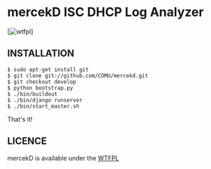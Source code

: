 # mercekD ISC DHCP Log Analyzer

[![wtfpl](http://www.wtfpl.net/wp-content/uploads/2012/12/wtfpl-badge-1.png)]

## INSTALLATION

    $ sudo apt-get install git
    $ git clone git://github.com/COMU/mercekd.git
    $ git checkout develop
    $ python bootstrap.py
    $ ./bin/buildout
    $ ./bin/django runserver
    $ ./bin/start_master.sh

That's it!

## LICENCE

mercekD is available under the [WTFPL](http://sam.zoy.org/wtfpl/)


